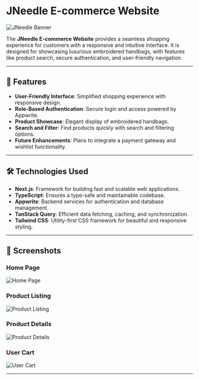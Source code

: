 # JNeedle E-commerce Website

![JNeedle Banner](https://github.com/user-attachments/assets/f1dc79d7-86e4-4f8b-b0d5-a8adefd9030d)

The **JNeedle E-commerce Website** provides a seamless shopping experience for customers with a responsive and intuitive interface. It is designed for showcasing luxurious embroidered handbags, with features like product search, secure authentication, and user-friendly navigation.

---

## 🚀 Features

- **User-Friendly Interface**: Simplified shopping experience with responsive design.
- **Role-Based Authentication**: Secure login and access powered by Appwrite.
- **Product Showcase**: Elegant display of embroidered handbags.
- **Search and Filter**: Find products quickly with search and filtering options.
- **Future Enhancements**: Plans to integrate a payment gateway and wishlist functionality.

---

## 🛠️ Technologies Used

- **Next.js**: Framework for building fast and scalable web applications.
- **TypeScript**: Ensures a type-safe and maintainable codebase.
- **Appwrite**: Backend services for authentication and database management.
- **TanStack Query**: Efficient data fetching, caching, and synchronization.
- **Tailwind CSS**: Utility-first CSS framework for beautiful and responsive styling.

---

## 📸 Screenshots

### Home Page
![Home Page](https://github.com/user-attachments/assets/2b4b6fb0-2af8-4361-b624-40b1fa706d58)

### Product Listing
![Product Listing](https://github.com/user-attachments/assets/ecd433d7-5e27-4f9c-acf5-a6bd2868e79e)

### Product Details
![Product Details](https://github.com/user-attachments/assets/2f77c6c0-d9cc-4424-8fd4-8fb15e49363c)

### User Cart
![User Cart](https://github.com/user-attachments/assets/2ac54264-ebd5-4484-88e4-56b8c25679cb)

---

